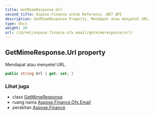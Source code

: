 ```yaml
---
title: GetMimeResponse.Url
second_title: Aspose.Finance untuk Referensi .NET API
description: GetMimeResponse Properti. Mendapat atau menyetel URL.
type: docs
weight: 20
url: /id/net/aspose.finance.ofx.email/getmimeresponse/url/
---
```

## GetMimeResponse.Url property

Mendapat atau menyetel URL.

```csharp
public string Url { get; set; }
```

### Lihat juga

* class [GetMimeResponse](../)
* ruang nama [Aspose.Finance.Ofx.Email](../../getmimeresponse/)
* perakitan [Aspose.Finance](../../../)


